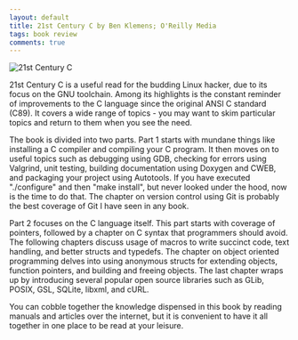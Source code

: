 ```yaml
---
layout: default
title: 21st Century C by Ben Klemens; O'Reilly Media
tags: book review
comments: true
---
```


![21st Century C](http://akamaicovers.oreilly.com/images/0636920025108/lrg.jpg)

21st Century C is a useful read for the budding Linux hacker, due to its focus on the GNU toolchain. Among its highlights is the constant reminder of improvements to the C language since the original ANSI C standard (C89). It covers a wide range of topics - you may want to skim particular topics and return to them when you see the need.

The book is divided into two parts. Part 1 starts with mundane things like installing a C compiler and compiling your C program. It then moves on to useful topics such as debugging using GDB, checking for errors using Valgrind, unit testing, building documentation using Doxygen and CWEB, and packaging your project using Autotools. If you have executed "./configure" and then "make install", but never looked under the hood, now is the time to do that. The chapter on version control using Git is probably the best coverage of Git I have seen in any book.

Part 2 focuses on the C language itself. This part starts with coverage of pointers, followed by a chapter on C syntax that programmers should avoid. The following chapters discuss usage of macros to write succinct code, text handling, and better structs and typedefs. The chapter on object oriented programming delves into using anonymous structs for extending objects, function pointers, and building and freeing objects. The last chapter wraps up by introducing several popular open source libraries such as GLib, POSIX, GSL, SQLite, libxml, and cURL.

You can cobble together the knowledge dispensed in this book by reading manuals and articles over the internet, but it is convenient to have it all together in one place to be read at your leisure.

